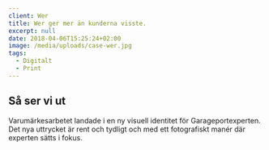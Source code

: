 ```yaml
---
client: Wer
title: Wer ger mer än kunderna visste.
excerpt: null
date: 2018-04-06T15:25:24+02:00
image: /media/uploads/case-wer.jpg
tags:
  - Digitalt
  - Print
---
```


## Så ser vi ut

Varumärkesarbetet landade i en ny visuell identitet för Garageportexperten. Det nya uttrycket är rent och tydligt och med ett fotografiskt manér där experten sätts i fokus.
